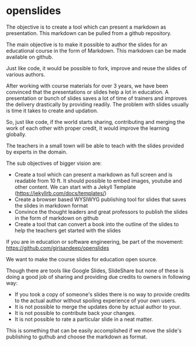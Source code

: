# openslides
The objective is to create a tool which can present a markdown as presentation. This markdown can be pulled from a github repository.

The main objective is to make it possible to author the slides for an educational course in the form of Markdown. This markdown can be made available on github.

Just like code, it would be possible to fork, improve and reuse the slides of various authors.

After working with course materials for over 3 years, we have been convinced that the presentations or slides help a lot in education. A presentation or bunch of slides saves a lot of time of trainers and improves the delivery drastically by providing readily. The problem with slides usually is time it takes to create and updation.

So, just like code, if the world starts sharing, contributing and merging the work of each other with proper credit, it would improve the learning globally.

The teachers in a small town will be able to teach with the slides provided by experts in the domain.

The sub objectives of bigger vision are:
* Create a tool which can present a markdown as full screen and is readable from 10 ft. It should possible to embed images, youtube and other content. We can start with a Jekyll Template (https://jekyllrb.com/docs/templates/)
* Create a browser based WYSIWYG publishing tool for slides that saves the slides in markdown format
* Convince the thought leaders and great professors to publish the slides in the form of markdown on github
* Create a tool that can convert a book into the outline of the slides to help the teachers get started with the slides

If you are in education or software engineering, be part of the movement: https://github.com/girisandeep/openslides

We want to make the  course slides for education open source. 

Though there are tools like Google Slides, SlideShare but none of these is doing a good job of sharing and providing due credits to owners in following way:

* If you took a copy of someone's slides there is no way to provide credits to the actual author without spoiling experience of your own users.
* It is not possible to merge the updates done by actual author to your. 
* It is not possible to contribute back your changes. 
* It is not possible to rate a particular slide in a neat matter.

This is something that can be easily accomplished if we move the slide's publishing to guthub and choose the markdown as format.

